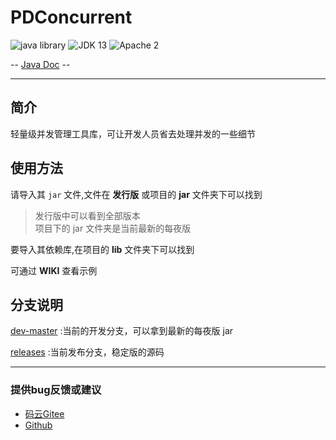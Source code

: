 # PDConcurrent

![java library](https://img.shields.io/badge/type-Libary-gr.svg "type")
![JDK 13](https://img.shields.io/badge/JDK-13-green.svg "SDK")
![Apache 2](https://img.shields.io/badge/license-Apache%202-blue.svg "License")

-- [Java Doc](https://apidoc.gitee.com/PatternDirClean/PDConcurrent) --

-------------------------------------------------------------------------------

## 简介

轻量级并发管理工具库，可让开发人员省去处理并发的一些细节

## 使用方法
请导入其 `jar` 文件,文件在 **发行版** 或项目的 **jar** 文件夹下可以找到
>发行版中可以看到全部版本<br/>项目下的 jar 文件夹是当前最新的每夜版

要导入其依赖库,在项目的 **lib** 文件夹下可以找到

可通过 **WIKI** 查看示例

## 分支说明
[dev-master](https://gitee.com/PatternDirClean/PDConcurrent/tree/dev-master) :当前的开发分支，可以拿到最新的每夜版 jar

[releases](https://gitee.com/PatternDirClean/PDConcurrent/tree/releases/) :当前发布分支，稳定版的源码

-------------------------------------------------------------------------------

### 提供bug反馈或建议

- [码云Gitee](https://gitee.com/PatternDirClean/PDConcurrent/issues)
- [Github](https://github.com/PatternDirClean/PDConcurrent/issues)
